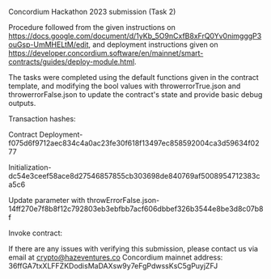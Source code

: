 Concordium Hackathon 2023 submission (Task 2)

Procedure followed from the given instructions on https://docs.google.com/document/d/1yKb_5O9nCxfB8xFrQ0Yv0nimgggP3ouGsp-UmMHELtM/edit, and deployment instructions given on https://developer.concordium.software/en/mainnet/smart-contracts/guides/deploy-module.html.

The tasks were completed using the default functions given in the contract template, and modifying the bool values with throwerrorTrue.json and throwerrorFalse.json to update the contract's state and provide basic debug outputs. 

Transaction hashes:

Contract Deployment- 
f075d6f9712aec834c4a0ac23fe30f618f13497ec858592004ca3d59634f0277

Initialization- 
dc54e3ceef58ace8d27546857855cb303698de840769af5008954712383ca5c6

Update parameter with throwErrorFalse.json- 
14ff270e7f8b8f12c792803eb3ebfbb7acf606dbbef326b3544e8be3d8c07b8f

Invoke contract: 


If there are any issues with verifying this submission, please contact us via email at crypto@hazeventures.co
Concordium mainnet address: 36ffGA7txXLFFZKDodisMaDAXsw9y7eFgPdwssKsC5gPuyjZFJ
